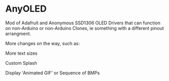 # AnyOLED
Mod of Adafruit and Anonymous SSD1306 OLED Drivers that can function on non-Arduino or non-Arduino Clones, ie something with a different pinout arrangment.

More changes on the way, such as:


More text sizes

Custom Splash

Display 'Animated GIF' or Sequence of BMPs
